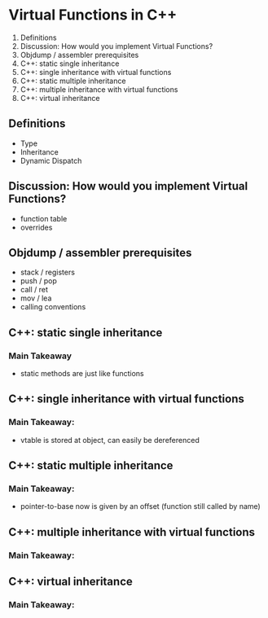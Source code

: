 # Virtual Functions in C++

1. Definitions
2. Discussion: How would you implement Virtual Functions?
3. Objdump / assembler prerequisites
4. C++: static single inheritance
5. C++: single inheritance with virtual functions
4. C++: static multiple inheritance
5. C++: multiple inheritance with virtual functions
6. C++: virtual inheritance


## Definitions

* Type
* Inheritance
* Dynamic Dispatch

## Discussion: How would you implement Virtual Functions?

* function table
* overrides

## Objdump / assembler prerequisites

* stack / registers
* push / pop
* call / ret
* mov / lea
* calling conventions

## C++: static single inheritance

### Main Takeaway
* static methods are just like functions

## C++: single inheritance with virtual functions

### Main Takeaway:
* vtable is stored at object, can easily be dereferenced

## C++: static multiple inheritance

### Main Takeaway:
* pointer-to-base now is given by an offset (function still called by name)

## C++: multiple inheritance with virtual functions
### Main Takeaway:
## C++: virtual inheritance
### Main Takeaway:
